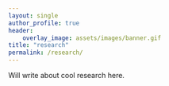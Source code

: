 ```yaml
---
layout: single
author_profile: true
header:
    overlay_image: assets/images/banner.gif
title: "research"
permalink: /research/
---
```


Will write about cool research here.